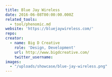```yaml
---
title: Blue Jay Wireless
date: 2016-06-08T00:00:00.000Z
related_tools:
  - tool/phenomic.md
website: 'https://bluejaywireless.com/'
repo:
creator:
  - name: Big D Creative
    role: 'Design, Development'
    url: http://www.bigdcreative.com/
    twitter_username:
images:
  - "/uploads/showcase/blue-jay-wireless.png"
---
```

